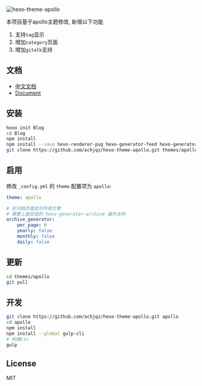 ![hexo-theme-apollo](https://pic.rmb.bdstatic.com/af5790651695edd53f917eb9c3b7708f.png)

本项目基于apollo主题修改, 新增以下功能

1. 支持`tag`显示
2. 增加`category`页面  
3. 增加`gitalk`支持

## 文档

- [中文文档](https://github.com/achjqz/hexo-theme-apollo/blob/master/docs/doc-zh.md)
- [Document](https://github.com/achjqz/hexo-theme-apollo/blob/master/docs/doc-en.md)


## 安装

``` bash
hexo init Blog 
cd Blog 
npm install
npm install --save hexo-renderer-pug hexo-generator-feed hexo-generator-sitemap hexo-browsersync hexo-generator-archive
git clone https://github.com/achjqz/hexo-theme-apollo.git themes/apollo
```

## 启用

修改 `_config.yml` 的 `theme` 配置项为 `apollo`:

```yaml
theme: apollo

# 在归档页面显示所有文章
# 需要上面安装的 hexo-generator-archive 插件支持
archive_generator:
    per_page: 0
    yearly: false
    monthly: false
    daily: false
```

## 更新

``` bash
cd themes/apollo 
git pull
```

## 开发

``` bash
git clone https://github.com/achjqz/hexo-theme-apollo.git apollo
cd apollo
npm install
npm install --global gulp-cli
# 构建css
gulp
```

## License

MIT
